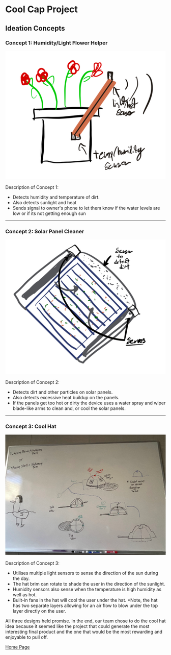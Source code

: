 # Cool Cap Project

## Ideation Concepts

### Concept 1: Humidity/Light Flower Helper

![Concept 1 Image](Images/image_2023-08-29_232553604.png)

Description of Concept 1:  
- Detects humidity and temperature of dirt.
- Also detects sunlight and heat
- Sends signal to owner's phone to let them know if the water levels are low or if its not getting enough sun


---

### Concept 2: Solar Panel Cleaner

![Concept 2 Image](Images/solar_panel.png)

Description of Concept 2:  
- Detects dirt and other particles on solar panels.
- Also detects excessive heat buildup on the panels.
- If the panels get too hot or dirty the device uses a water spray and wiper blade-like arms to clean and, or cool the solar panels.



---

### Concept 3: Cool Hat

![Concept 3 Image](Images/image_2023-08-29_232649040.png)

Description of Concept 3:  
- Utilises multiple light sensors to sense the direction of the sun during the day.
- The hat brim can rotate to shade the user in the direction of the sunlight. 
- Humidity sensors also sense when the temperature is high humidity as well as hot.
- Built-in fans in the hat will cool the user under the hat. *Note, the hat has two separate layers allowing for an air flow to blow under the top layer directly on the user.

All three designs held promise. In the end, our team chose to do the cool hat idea because it seemed like the project that could generate the most interesting final product and the one that would be the most rewarding and enjoyable to pull off. 

[Home Page](index.md)
